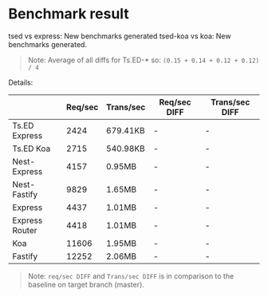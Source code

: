 # Benchmark result

tsed vs express: New benchmarks generated
tsed-koa vs koa: New benchmarks generated.

> Note: 
> Average of all diffs for Ts.ED-* so: `(0.15 + 0.14 + 0.12 + 0.12) / 4`

Details:

|                | Req/sec | Trans/sec | Req/sec DIFF | Trans/sec DIFF |
| -------------- | ------- | --------- | ------------ | -------------- |
| Ts.ED Express  | 2424    | 679.41KB  | -            | -              |
| Ts.ED Koa      | 2715    | 540.98KB  | -            | -              |
| Nest-Express   | 4157    | 0.95MB    | -            | -              |
| Nest-Fastify   | 9829    | 1.65MB    | -            | -              |
| Express        | 4437    | 1.01MB    | -            | -              |
| Express Router | 4418    | 1.01MB    | -            | -              |
| Koa            | 11606   | 1.95MB    | -            | -              |
| Fastify        | 12252   | 2.06MB    | -            | -              |

> Note:
> `req/sec DIFF` and `Trans/sec DIFF` is in comparison to the baseline on target branch (master).